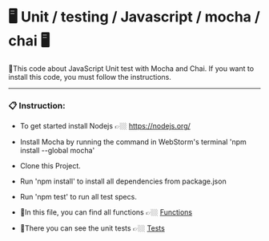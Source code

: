 # 🖥️ Unit / testing / Javascript / mocha / chai  🖥️
📖This code about JavaScript Unit test with Mocha and Chai.
If you want to install this code, you must follow the instructions.
***
### 📋 Instruction:
* To get started install Nodejs 👉🏼 https://nodejs.org/

* Install Mocha by running the command in WebStorm's terminal 'npm install --global mocha'

* Clone this Project.

* Run 'npm install' to install all dependencies from package.json

* Run 'npm test' to run all test specs.

* 📁In this file, you can find  all functions 👉🏼 [Functions](index.js)

* 📁There you can see the unit tests 👉🏼 [Tests](test/index.spec.js)
